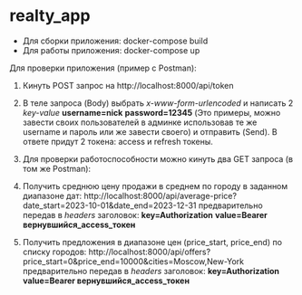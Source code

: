 # realty_app

- Для сборки приложения: docker-compose build
- Для работы приложения: docker-compose up

Для проверки приложения (пример с Postman): 

1) Кинуть POST запрос на http://localhost:8000/api/token 

2) В теле запроса (Body) выбрать *x-www-form-urlencoded* и написать 2 *key-value* **username=nick** **password=12345** (Это примеры, можно завести своих пользователей в админке использовав те же username и пароль или же завести своего) и отправить (Send).
В ответе придут 2 токена: access и refresh токены.

3) Для проверки работоспособности можно кинуть два GET запроса (в том же Postman):

4) Получить среднюю цену продажи в среднем по городу в заданном диапазоне дат: http://localhost:8000/api/average-price?date_start=2023-10-01&date_end=2023-12-31
предварительно передав в *headers* заголовок: **key=Authorization** **value=Bearer вернувшийся_access_токен**

5) Получить предложения в диапазоне цен (price_start, price_end) по списку городов: http://localhost:8000/api/offers?price_start=0&price_end=10000&cities=Moscow,New-York
предварительно передав в *headers* заголовок: **key=Authorization** **value=Bearer вернувшийся_access_токен**






